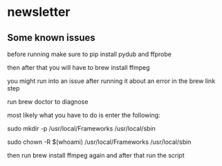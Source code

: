 # newsletter

## Some known issues

before running make sure to pip install pydub and ffprobe

then after that you will have to brew install ffmpeg

you might run into an issue after running it about an error in the brew link step

run brew doctor to diagnose

most likely what you have to do is enter the following:

sudo mkdir -p /usr/local/Frameworks /usr/local/sbin

sudo chown -R $(whoami) /usr/local/Frameworks /usr/local/sbin

then run brew install ffmpeg again and after that run the script
